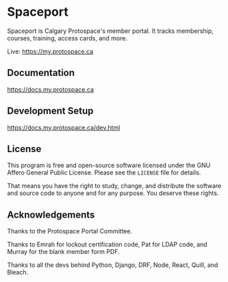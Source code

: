 # Spaceport

Spaceport is Calgary Protospace's member portal. It tracks membership, courses, training, access cards, and more.

Live: https://my.protospace.ca

## Documentation

https://docs.my.protospace.ca

## Development Setup

https://docs.my.protospace.ca/dev.html

## License

This program is free and open-source software licensed under the GNU Affero General Public License. Please see the `LICENSE` file for details.

That means you have the right to study, change, and distribute the software and source code to anyone and for any purpose. You deserve these rights.

## Acknowledgements

Thanks to the Protospace Portal Committee.

Thanks to Emrah for lockout certification code, Pat for LDAP code, and Murray for the blank member form PDF.

Thanks to all the devs behind Python, Django, DRF, Node, React, Quill, and Bleach.
